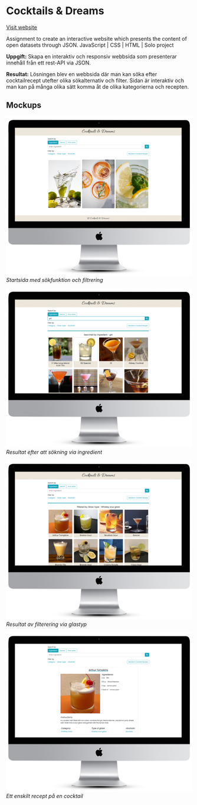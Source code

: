 # Cocktails & Dreams
[Visit website](https://virveln.github.io/cocktails-and-dreams/)  
  
Assignment to create an interactive website which presents the content of open datasets through JSON. JavaScript | CSS | HTML | Solo project

**Uppgift:** Skapa en interaktiv och responsiv webbsida som presenterar innehåll från ett rest-API via JSON.  

**Resultat:** Lösningen blev en webbsida där man kan söka efter cocktailrecept utefter olika sökalternativ och filter. Sidan är interaktiv och man kan på många olika sätt komma åt de olika kategorierna och recepten.

## Mockups
![cocktails&dreams-mockup.png](https://github.com/virveln/cocktails-and-dreams/blob/main/img-mockup/cnd1.png)
*Startsida med sökfunktion och filtrering*

![cocktails&dreams-mockup.png](https://github.com/virveln/cocktails-and-dreams/blob/main/img-mockup/cnd2.png)
*Resultat efter att sökning via ingredient*

![cocktails&dreams-mockup.png](https://github.com/virveln/cocktails-and-dreams/blob/main/img-mockup/cnd3.png)
*Resultat av filterering via glastyp*

![cocktails&dreams-mockup.png](https://github.com/virveln/cocktails-and-dreams/blob/main/img-mockup/cnd4.png)
*Ett enskilt recept på en cocktail*
